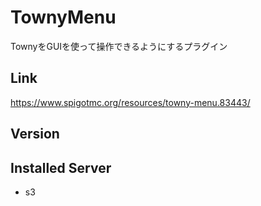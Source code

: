 # TownyMenu
TownyをGUIを使って操作できるようにするプラグイン

## Link
https://www.spigotmc.org/resources/towny-menu.83443/

## Version


## Installed Server
- s3
